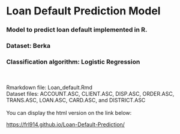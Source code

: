 # Loan Default Prediction Model

### Model to predict loan default implemented in R.
### Dataset: Berka
### Classification algorithm: Logistic Regression
<br/>
<br/>
Rmarkdown file: Loan_default.Rmd
<br/>
Dataset files: ACCOUNT.ASC, CLIENT.ASC, DISP.ASC, ORDER.ASC, TRANS.ASC, LOAN.ASC, CARD.ASC, and DISTRICT.ASC
<br/>
<br/>
You can display the html version on the link below:

 https://frl914.github.io/Loan-Default-Prediction/
